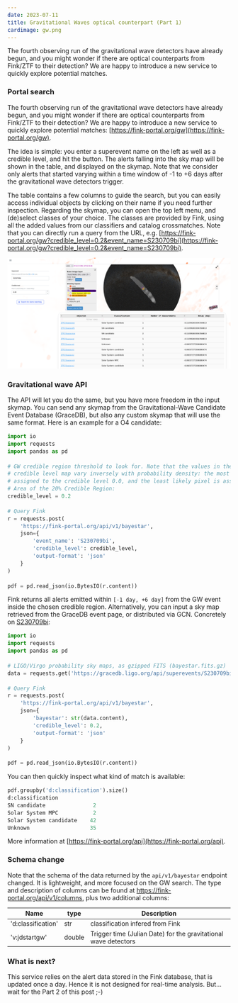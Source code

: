 ```yaml
---
date: 2023-07-11
title: Gravitational Waves optical counterpart (Part 1)
cardimage: gw.png
---
```


The fourth observing run of the gravitational wave detectors have already begun, and you might wonder if there are optical counterparts from Fink/ZTF to their detection? We are happy to introduce a new service to quickly explore potential matches.
<!--more-->


### Portal search

The fourth observing run of the gravitational wave detectors have already begun, and you might wonder if there are optical counterparts from Fink/ZTF to their detection? We are happy to introduce a new service to quickly explore potential matches: [https://fink-portal.org/gw](https://fink-portal.org/gw).

The idea is simple: you enter a superevent name on the left as well as a credible level, and hit the button. The alerts falling into the sky map will be shown in the table, and displayed on the skymap. Note that we consider only alerts that started varying within a time window of -1 to +6 days after the gravitational wave detectors trigger.

The table contains a few columns to guide the search, but you can easily access individual objects by clicking on their name if you need further inspection. Regarding the skymap, you can open the top left menu, and (de)select classes of your choice. The classes are provided by Fink, using all the added values from our classifiers and catalog crossmatches. Note that you can directly run a query from the URL, e.g. [https://fink-portal.org/gw?credible_level=0.2&event_name=S230709bi](https://fink-portal.org/gw?credible_level=0.2&event_name=S230709bi).

![gw](images/gw_portal_fink.png)

### Gravitational wave API

The API will let you do the same, but you have more freedom in the input skymap. You can send any skymap from the Gravitational-Wave Candidate Event Database (GraceDB), but also any custom skymap that will use the same format. Here is an example for a O4 candidate:

```python
import io
import requests
import pandas as pd

# GW credible region threshold to look for. Note that the values in the resulting
# credible level map vary inversely with probability density: the most probable pixel is
# assigned to the credible level 0.0, and the least likely pixel is assigned the credible level 1.0.
# Area of the 20% Credible Region:
credible_level = 0.2

# Query Fink
r = requests.post(
    'https://fink-portal.org/api/v1/bayestar',
    json={
        'event_name': 'S230709bi',
        'credible_level': credible_level,
        'output-format': 'json'
    }
)

pdf = pd.read_json(io.BytesIO(r.content))
```

Fink returns all alerts emitted within `[-1 day, +6 day]` from the GW event inside the chosen credible region.
Alternatively, you can input a sky map retrieved from the GraceDB event page, or distributed via GCN.
Concretely on [S230709bi](https://gracedb.ligo.org/superevents/S230709bi/view/):

```python
import io
import requests
import pandas as pd

# LIGO/Virgo probability sky maps, as gzipped FITS (bayestar.fits.gz)
data = requests.get('https://gracedb.ligo.org/api/superevents/S230709bi/files/bayestar.fits.gz')

# Query Fink
r = requests.post(
    'https://fink-portal.org/api/v1/bayestar',
    json={
        'bayestar': str(data.content),
        'credible_level': 0.2,
        'output-format': 'json'
    }
)

pdf = pd.read_json(io.BytesIO(r.content))
```

You can then quickly inspect what kind of match is available:

```python
pdf.groupby('d:classification').size()
d:classification
SN candidate               2
Solar System MPC           2
Solar System candidate    42
Unknown                   35
```

More information at [https://fink-portal.org/api](https://fink-portal.org/api).

### Schema change

Note that the schema of the data returned by the `api/v1/bayestar` endpoint changed. It is lightweight, and more focused on the GW search. The type and description of columns can be found at https://fink-portal.org/api/v1/columns, plus two additional columns:

| Name | type | Description |
|--|--|--|
| 'd:classification' | str | classification infered from Fink |
| 'v:jdstartgw' | double | Trigger time (Julian Date) for the gravitational wave detectors |


### What is next?

This service relies on the alert data stored in the Fink database, that is updated once a day. Hence it is not designed for real-time analysis. But... wait for the Part 2 of this post ;-)
